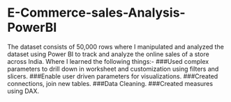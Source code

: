 # E-Commerce-sales-Analysis-PowerBI
The dataset consists of 50,000 rows where I manipulated and analyzed the dataset using Power BI to track and analyze the online sales of a store across India.
Where I learned the following things:-
###Used complex parameters to drill down in worksheet and customization using filters and slicers.
###Enable user driven parameters for visualizations.
###Created connections, join new tables. 
###Data Cleaning.
###Created measures using DAX.
